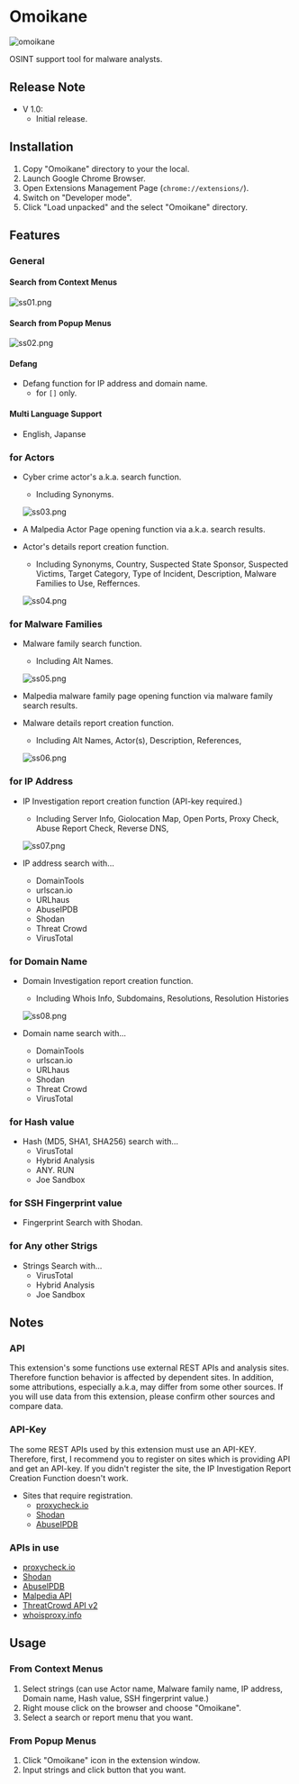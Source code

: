 # Omoikane

![omoikane](../img/banner.png)

OSINT support tool for malware analysts.

## Release Note

* V 1.0:
  * Initial release.

## Installation

1. Copy "Omoikane" directory to your the local.
2. Launch Google Chrome Browser.
3. Open Extensions Management Page (`chrome://extensions/`).
4. Switch on "Developer mode".
5. Click "Load unpacked" and the select "Omoikane" directory.

## Features

### General

#### Search from Context Menus

  ![ss01.png](../img/ss01.png)

#### Search from Popup Menus

  ![ss02.png](../img/ss02.png)

#### Defang

* Defang function for IP address and domain name.
  * for `[]` only.

#### Multi Language Support

* English, Japanse

### for Actors

* Cyber crime actor's a.k.a. search function.
  * Including Synonyms.

  ![ss03.png](../img/ss03.png)

* A Malpedia Actor Page opening function via a.k.a. search results.
* Actor's details report creation function.
  * Including Synonyms, Country, Suspected State Sponsor, Suspected Victims, Target Category, Type of Incident, Description, Malware Families to Use, Reffernces.

  ![ss04.png](../img/ss04.png)

### for Malware Families

* Malware family search function.
  * Including Alt Names.

  ![ss05.png](../img/ss05.png)

* Malpedia malware family page opening function via malware family search results.
* Malware details report creation function.
  * Including Alt Names, Actor(s), Description, References,

  ![ss06.png](../img/ss06.png)

### for IP Address

* IP Investigation report creation function (API-key required.)
  * Including Server Info, Giolocation Map, Open Ports, Proxy Check, Abuse Report Check, Reverse DNS, 

  ![ss07.png](../img/ss07.png)

* IP address search with...
  * DomainTools
  * urlscan.io
  * URLhaus
  * AbuseIPDB
  * Shodan
  * Threat Crowd
  * VirusTotal

### for Domain Name

* Domain Investigation report creation function.
  * Including Whois Info, Subdomains, Resolutions, Resolution Histories

  ![ss08.png](../img/ss08.png)

* Domain name search with...
  * DomainTools
  * urlscan.io
  * URLhaus
  * Shodan
  * Threat Crowd
  * VirusTotal

### for Hash value

* Hash (MD5, SHA1, SHA256) search with...
  * VirusTotal
  * Hybrid Analysis
  * ANY. RUN
  * Joe Sandbox

### for SSH Fingerprint value

* Fingerprint Search with Shodan.

### for Any other Strigs

* Strings Search with...
  * VirusTotal
  * Hybrid Analysis
  * Joe Sandbox

## Notes

### API

This extension's some functions use external REST APIs and analysis sites. Therefore function behavior is affected by dependent sites.
In addition, some attributions, especially a.k.a, may differ from some other sources. If you will use data from this extension, please confirm other sources and compare data.

### API-Key

The some REST APIs used by this extension must use an API-KEY.
Therefore, first, I recommend you to register on sites which is providing API and get an API-key.
If you didn't register the site, the IP Investigation Report Creation Function doesn't work.

* Sites that require registration.
  * [proxycheck.io](https://proxycheck.io/api/)
  * [Shodan](https://developer.shodan.io/api)
  * [AbuseIPDB](https://docs.abuseipdb.com/#introduction)

### APIs in use

* [proxycheck.io](https://proxycheck.io/api/)
* [Shodan](https://developer.shodan.io/api)
* [AbuseIPDB](https://docs.abuseipdb.com/#introduction)
* [Malpedia API](https://malpedia.caad.fkie.fraunhofer.de/usage/api)
* [ThreatCrowd API v2](https://github.com/AlienVault-OTX/ApiV2)
* [whoisproxy.info](https://chanshige.hatenablog.com/entry/2019/02/16/184907)

## Usage

### From Context Menus

1. Select strings (can use Actor name, Malware family name, IP address, Domain name, Hash value, SSH fingerprint value.)
2. Right mouse click on the browser and choose "Omoikane".
3. Select a search or report menu that you want.

### From Popup Menus

1. Click "Omoikane" icon in the extension window.
2. Input strings and click button that you want.
